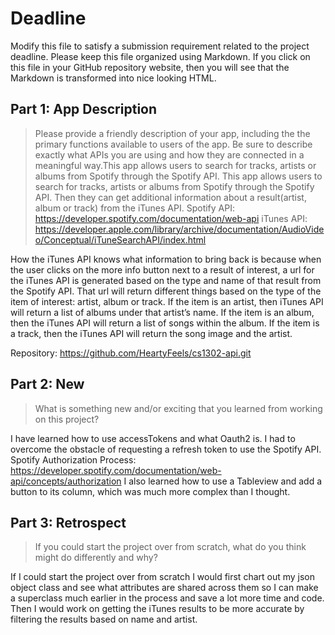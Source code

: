 # Deadline

Modify this file to satisfy a submission requirement related to the project
deadline. Please keep this file organized using Markdown. If you click on
this file in your GitHub repository website, then you will see that the
Markdown is transformed into nice looking HTML.

## Part 1: App Description

> Please provide a friendly description of your app, including the
> the primary functions available to users of the app. Be sure to
> describe exactly what APIs you are using and how they are connected
> in a meaningful way.This app allows users to search for tracks, artists or albums from Spotify through the Spotify API.
This app allows users to search for tracks, artists or albums from Spotify through the Spotify API. Then they can get additional information
about a result(artist, album or track) from the iTunes API.
Spotify API: https://developer.spotify.com/documentation/web-api
iTunes API: https://developer.apple.com/library/archive/documentation/AudioVideo/Conceptual/iTuneSearchAPI/index.html

How the iTunes API knows what information to bring back is because when the user clicks on the more info button next to a result of interest,
a url for the iTunes API is generated based on the type and name of that result from the Spotify API. That url will return different things based on the
type of the item of interest: artist, album or track.
If the item is an artist, then iTunes API will return a list of albums under that artist’s name.
If the item is an album, then the iTunes API will return a list of songs within the album.
If the item is a track, then the iTunes API will return the song image and the artist.

Repository: https://github.com/HeartyFeels/cs1302-api.git

## Part 2: New

> What is something new and/or exciting that you learned from working
> on this project?

I have learned how to use accessTokens and what Oauth2 is. I had to overcome the obstacle of requesting a refresh token to use the Spotify API.
Spotify Authorization Process: https://developer.spotify.com/documentation/web-api/concepts/authorization
I also learned how to use a Tableview and add a button to its column, which was much more complex than I thought.

## Part 3: Retrospect

> If you could start the project over from scratch, what do
> you think might do differently and why?

If I could start the project over from scratch I would first chart out my json object class and see what attributes are shared across them
so I can make a superclass much earlier in the process and save a lot more time and code. Then I would work on getting the iTunes results
 to be more accurate by filtering the results based on name and artist.
